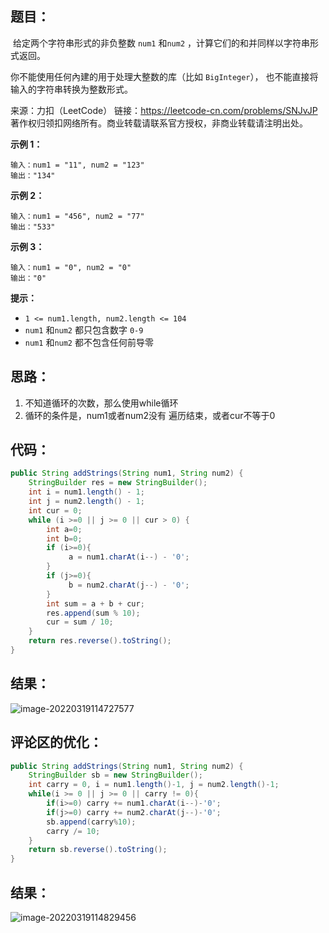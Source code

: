 ## 题目：

​	给定两个字符串形式的非负整数 `num1` 和`num2` ，计算它们的和并同样以字符串形式返回。

你不能使用任何內建的用于处理大整数的库（比如 `BigInteger`）， 也不能直接将输入的字符串转换为整数形式。



来源：力扣（LeetCode） 链接：https://leetcode-cn.com/problems/SNJvJP 著作权归领扣网络所有。商业转载请联系官方授权，非商业转载请注明出处。

<!--more-->

**示例 1：**

```
输入：num1 = "11", num2 = "123"
输出："134"
```

**示例 2：**

```
输入：num1 = "456", num2 = "77"
输出："533"
```

**示例 3：**

```
输入：num1 = "0", num2 = "0"
输出："0"
```

**提示：**

- `1 <= num1.length, num2.length <= 104`
- `num1` 和`num2` 都只包含数字 `0-9`
- `num1` 和`num2` 都不包含任何前导零

## 思路：

1. 不知道循环的次数，那么使用while循环
2. 循环的条件是，num1或者num2没有 遍历结束，或者cur不等于0

## 代码：

```java
public String addStrings(String num1, String num2) {
    StringBuilder res = new StringBuilder();
    int i = num1.length() - 1;
    int j = num2.length() - 1;
    int cur = 0;
    while (i >=0 || j >= 0 || cur > 0) {
        int a=0;
        int b=0;
        if (i>=0){
             a = num1.charAt(i--) - '0';
        }
        if (j>=0){
             b = num2.charAt(j--) - '0';
        }
        int sum = a + b + cur;
        res.append(sum % 10);
        cur = sum / 10;
    }
    return res.reverse().toString();
}
```

## 结果：

![image-20220319114727577](https://gitee.com/misteryliu/typora/raw/master/image/image-20220319114727577.png)

## 评论区的优化：

```java
public String addStrings(String num1, String num2) {
    StringBuilder sb = new StringBuilder();
    int carry = 0, i = num1.length()-1, j = num2.length()-1;
    while(i >= 0 || j >= 0 || carry != 0){
        if(i>=0) carry += num1.charAt(i--)-'0';
        if(j>=0) carry += num2.charAt(j--)-'0';
        sb.append(carry%10);
        carry /= 10;
    }
    return sb.reverse().toString();
}
```

## 结果：

![image-20220319114829456](https://gitee.com/misteryliu/typora/raw/master/image/image-20220319114829456.png)